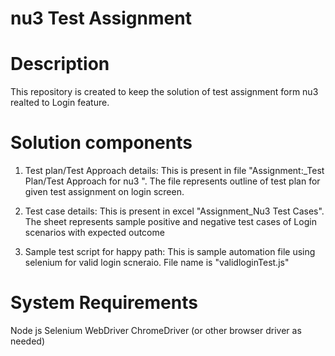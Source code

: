 # nu3 Test Assignment
# Description
This repository is created to keep the solution of test assignment form nu3 realted to Login feature.

# Solution components

1. Test plan/Test Approach details:
This is present in file "Assignment:_Test Plan/Test Approach for nu3 ". The file represents outline of test plan for given test assignment on login screen.

2. Test case details:
This is present in excel "Assignment_Nu3 Test Cases". The sheet represents sample positive and negative test cases of Login scenarios with expected outcome

3. Sample test script for happy path:
   This is sample automation file using selenium for valid login scneraio. File name is "validloginTest.js"
   
# System Requirements
Node js
Selenium WebDriver
ChromeDriver (or other browser driver as needed)

